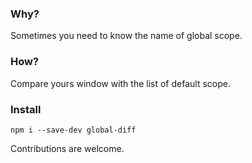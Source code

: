 ### Why?
Sometimes you need to know the name of global scope.

### How?
Compare yours window with the list of default scope.

### Install
```
npm i --save-dev global-diff
```

Contributions are welcome.
